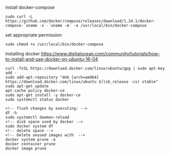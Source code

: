 install docker-compose

```
sudo curl -L https://github.com/docker/compose/releases/download/1.24.1/docker-compose-`uname -s`-`uname -m` -o /usr/local/bin/docker-compose
```

set appropriate permission

```
sudo chmod +x /usr/local/bin/docker-compose
```

installing docker
https://www.digitalocean.com/community/tutorials/how-to-install-and-use-docker-on-ubuntu-16-04

```
curl -fsSL https://download.docker.com/linux/ubuntu/gpg | sudo apt-key add -
sudo add-apt-repository "deb [arch=amd64] https://download.docker.com/linux/ubuntu $(lsb_release -cs) stable"
sudo apt-get update
apt-cache policy docker-ce
sudo apt-get install -y docker-ce
sudo systemctl status docker

<!-- flush changes by executing: -->
df -h
sudo systemctl daemon-reload
<!-- disk space used by docker -->
sudo docker system df
<!-- delete space -->
<!-- Delete unused images with  -->
docker system prune -a
docker container prune
docker image prune

```
